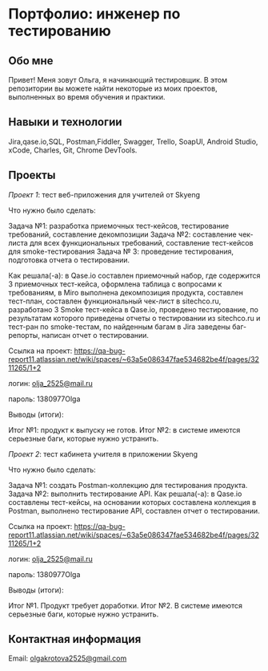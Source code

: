 # Портфолио: инженер по тестированию
## Обо мне
Привет! Меня зовут Ольга, я начинающий тестировщик.
В этом репозитории вы можете найти некоторые из моих проектов, выполненных во время обучения и практики.

## Навыки и технологии
Jira,qase.io,SQL, Postman,Fiddler, Swagger, Trello,
SoapUI, Android Studio, xCode, Charles, Git, Chrome DevTools.

## Проекты
*Проект 1*: тест веб-приложения для учителей от Skyeng

Что нужно было сделать:

Задача №1: разработка приемочных тест-кейсов, тестирование требований, составление декомпозиции
Задача №2: составление чек-листа для всех функциональных требований, составление тест-кейсов для smoke-тестирования
Задача № 3: проведение тестирования, подготовка отчета о тестировании.

Как решала(-а): в Qase.io составлен приемочный набор, где содержится 3 приемочных тест-кейса, оформлена таблица с вопросами к требованиям, в Miro выполнена декомпозиция продукта, составлен тест-план, составлен функциональный чек-лист в sitechco.ru, разработано 3 Smoke тест-кейса в Qase.io, проведено тестирование, по результатам которого приведены отчеты о тестировании из sitechco.ru и тест-ран по smoke-тестам, по найденным багам в Jira заведены баг-репорты, написан отчет о тестировании.

Ссылка на проект: https://qa-bug-report11.atlassian.net/wiki/spaces/~63a5e086347fae534682be4f/pages/3211265/1+2

логин: olja_2525@mail.ru

пароль: 1380977Olga

Выводы (итоги):

Итог №1: продукт к выпуску не готов.
Итог №2: в системе имеются серьезные баги, которые нужно устранить.

*Проект 2*: тест кабинета учителя в приложении Skyeng

Что нужно было сделать:

Задача №1: создать Postman-коллекцию для тестирования продукта. 
Задача №2: выполнить тестирование API. 
Как решала(-а): в Qase.io составлены тест-кейсы, на основании которых составлена коллекция в Postman, выполнено тестирование API, составлен отчет о тестировании.

Ссылка на проект: https://qa-bug-report11.atlassian.net/wiki/spaces/~63a5e086347fae534682be4f/pages/3211265/1+2

логин: olja_2525@mail.ru

пароль: 1380977Olga

Выводы (итоги):

Итог №1. Продукт требует доработки.
Итог №2. В системе имеются серьезные баги, которые нужно устранить.

## Контактная информация
Email: olgakrotova2525@gmail.com

